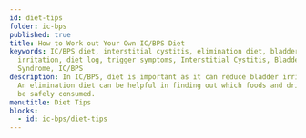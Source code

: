 ```yaml
---
id: diet-tips
folder: ic-bps
published: true
title: How to Work out Your Own IC/BPS Diet
keywords: IC/BPS diet, interstitial cystitis, elimination diet, bladder,
  irritation, diet log, trigger symptoms, Interstitial Cystitis, Bladder Pain
  Syndrome, IC/BPS
description: In IC/BPS, diet is important as it can reduce bladder irritation.
  An elimination diet can be helpful in finding out which foods and drinks can
  be safely consumed.
menutitle: Diet Tips
blocks:
  - id: ic-bps/diet-tips
---
```

